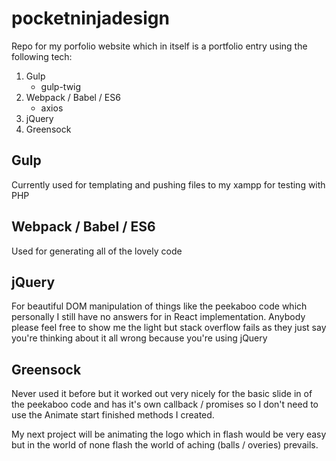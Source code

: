 # pocketninjadesign
Repo for my porfolio website which in itself is a portfolio entry using the following tech:

1. Gulp
   * gulp-twig
2. Webpack / Babel / ES6
   * axios
3. jQuery
4. Greensock

## Gulp

Currently used for templating and pushing files to my xampp for testing with PHP

## Webpack / Babel / ES6

Used for generating all of the lovely code

## jQuery

For beautiful DOM manipulation of things like the peekaboo code which personally I still have no answers for in React implementation.  Anybody please feel free to show me the light but stack overflow fails as they just say you're thinking about it all wrong because you're using jQuery

## Greensock

Never used it before but it worked out very nicely for the basic slide in of the peekaboo code and has it's own callback / promises so I don't need to use the Animate start finished methods I created.

My next project will be animating the logo which in flash would be very easy but in the world of none flash the world of aching (balls / overies) prevails.